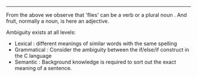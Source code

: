 
---

From the above we observe that 'flies' can be a verb or a plural noun .
And fruit, normally a noun, is here an adjective.

Ambiguity exists at all levels: 

- Lexical : different meanings of similar words with the same spelling
- Grammatical : Consider the ambiguity between the if/else/if construct in the C language
- Semantic : Background knowledge is required to sort out the exact meaning of a sentence.
